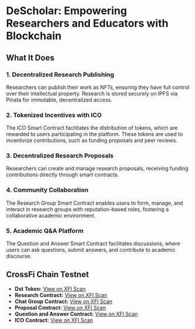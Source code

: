 # DeScholar: Empowering Researchers and Educators with Blockchain

## What It Does

### 1. Decentralized Research Publishing
Researchers can publish their work as NFTs, ensuring they have full control over their intellectual property. Research is stored securely on IPFS via Pinata for immutable, decentralized access.

### 2. Tokenized Incentives with ICO
The ICO Smart Contract facilitates the distribution of tokens, which are rewarded to users participating in the platform. These tokens are used to incentivize contributions, such as funding proposals and peer reviews.

### 3. Decentralized Research Proposals
Researchers can create and manage research proposals, receiving funding contributions directly through smart contracts.

### 4. Community Collaboration
The Research Group Smart Contract enables users to form, manage, and interact in research groups with reputation-based roles, fostering a collaborative academic environment.

### 5. Academic Q&A Platform
The Question and Answer Smart Contract facilitates discussions, where users can ask questions, submit answers, and contribute to academic discourse.

## CrossFi Chain Testnet

- **Dst Token:** [View on XFI Scan](https://test.xfiscan.com/token/0x0D3D0f41b7aEaC37046BdAA2AA66Fb996A8d9340?page=1&tab=transactions)
- **Research Contract:** [View on XFI Scan](https://test.xfiscan.com/token/0xa2A33Ef9559c1D768502C6d4C3A77aE4ac034f36)
- **Chat Group Contract:** [View on XFI Scan](https://test.xfiscan.com/address/0x2639ccb84Dfd80518a742522C11cf12dCfFb9926)
- **Proposal Contract:** [View on XFI Scan](https://test.xfiscan.com/address/0x1782758678DD1182d0b2b1884B4b09Ba6b26982D)
- **Question and Answer Contract:** [View on XFI Scan](https://test.xfiscan.com/address/0x4BBE9eB5333074c9aE7948a5e6B2e1d7Ad612a78)
- **ICO Contract:** [View on XFI Scan](https://test.xfiscan.com/address/0x89aFA94D1241626dEA6f21cFB483fB4dD32BADF6)
